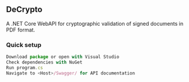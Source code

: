 ## DeCrypto

A .NET Core WebAPI for cryptographic validation of signed documents in PDF format.

### Quick setup

```javascript
Download package or open with Visual Studio
Check dependencies with NuGet  
Run program.cs
Navigate to <Host>/Swagger/ for API documentation
```
